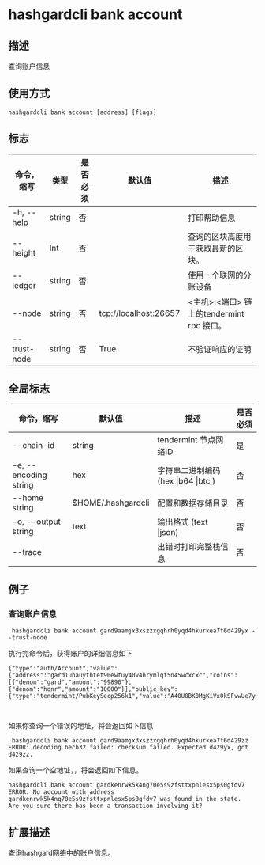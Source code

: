 # hashgardcli bank account

## 描述

查询账户信息

## 使用方式

```
hashgardcli bank account [address] [flags] 
```

 

## 标志

| 命令，缩写   | 类型   | 是否必须 | 默认值                | 描述                                      |
| ------------ | ------ | -------- | --------------------- | ----------------------------------------- |
| -h, --help   | string | 否       |                       | 打印帮助信息                              |
| --height     | Int    | 否       |                       | 查询的区块高度用于获取最新的区块。        |
| --ledger     | string | 否       |                       | 使用一个联网的分账设备                    |
| --node       | string | 否       | tcp://localhost:26657 | <主机>:<端口> 链上的tendermint rpc 接口。 |
| --trust-node | string | 否       | True                  | 不验证响应的证明                          |



## 全局标志

| 命令，缩写            | 默认值         | 描述                                | 是否必须 |
| --------------------- | -------------- | ----------------------------------- | -------- |
| --chain-id | string | tendermint 节点网络ID | 是 |
| -e, --encoding string | hex            | 字符串二进制编码 (hex \|b64 \|btc ) | 否       |
| --home string         | $HOME/.hashgardcli | 配置和数据存储目录                  | 否       |
| -o, --output string   | text           | 输出格式 (text \|json)              | 否       |
| --trace               |                | 出错时打印完整栈信息                | 否       |



## 例子

### 查询账户信息 

```
 hashgardcli bank account gard9aamjx3xszzxgqhrh0yqd4hkurkea7f6d429yx --trust-node
```

执行完命令后，获得账户的详细信息如下

```
{"type":"auth/Account","value":{"address":"gard1uhauythtet90ewtuy40v4hrymlqf5n45wcxcxc","coins":[{"denom":"gard","amount":"99890"},{"denom":"honr","amount":"10000"}],"public_key":{"type":"tendermint/PubKeySecp256k1","value":"A40U8BK0MgKiVx0kSFvwUe7y+OV32X0+4abdYP+58dp4"},"account_number":"1","sequence":"2"}}



```
如果你查询一个错误的地址，将会返回如下信息
```
 hashgardcli bank account gard9aamjx3xszzxgqhrh0yqd4hkurkea7f6d429zz
ERROR: decoding bech32 failed: checksum failed. Expected d429yx, got d429zz.
```
如果查询一个空地址，，将会返回如下信息。
```
hashgardcli bank account gardkenrwk5k4ng70e5s9zfsttxpnlesx5ps0gfdv7
ERROR: No account with address gardkenrwk5k4ng70e5s9zfsttxpnlesx5ps0gfdv7 was found in the state.
Are you sure there has been a transaction involving it?
```


## 扩展描述

查询hashgard网络中的账户信息。

​    



​           

